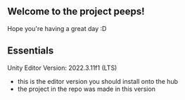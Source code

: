 ## Welcome to the project peeps!
Hope you're having a great day :D

## Essentials
Unity Editor Version: 2022.3.11f1 (LTS)
- this is the editor version you should install onto the hub
- the project in the repo was made in this version
